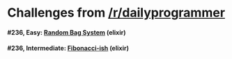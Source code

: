 # Challenges from [/r/dailyprogrammer](reddit.com/r/dailyprogrammer)

#### #236, Easy: [Random Bag System](https://www.reddit.com/r/dailyprogrammer/comments/3ofsyb/20151012_challenge_236_easy_random_bag_system/) (elixir)

#### #236, Intermediate: [Fibonacci-ish](https://www.reddit.com/r/dailyprogrammer/comments/3opin7/20151014_challenge_236_intermediate_fibonacciish/) (elixir)
